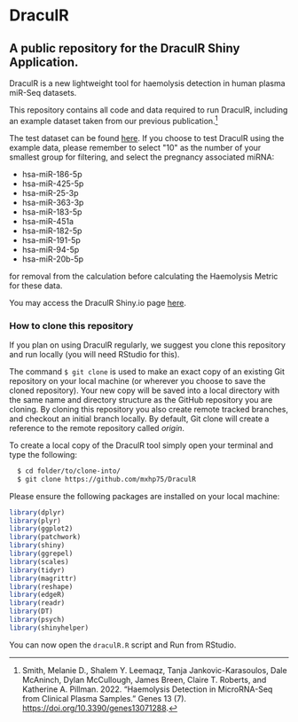 # DraculR
## A public repository for the DraculR Shiny Application.

DraculR is a new lightweight tool for haemolysis detection in human plasma miR-Seq datasets.

This repository contains all code and data required to run DraculR, including an example dataset taken from our previous publication.[^fn1]

The test dataset can be found <a href="https://github.com/mxhp75/DraculR/tree/main/dataExample">here</a>. If you choose to test DraculR using the example data, please remember to select "10" as the number of your smallest group for filtering, and select the pregnancy associated miRNA:

- hsa-miR-186-5p
- hsa-miR-425-5p
- hsa-miR-25-3p
- hsa-miR-363-3p
- hsa-miR-183-5p
- hsa-miR-451a
- hsa-miR-182-5p
- hsa-miR-191-5p
- hsa-miR-94-5p
- hsa-miR-20b-5p

for removal from the calculation before calculating the Haemolysis Metric for these data.

You may access the DraculR Shiny.io page <a href="https://mxhp75.shinyapps.io/DraculR/)">here</a>.

### How to clone this repository

If you plan on using DraculR regularly, we suggest you clone this repository and run locally (you will need RStudio for this).

The command `$ git clone` is used to make an exact copy of an existing Git repository on your local machine (or wherever you choose to save the cloned repository). Your new copy will be saved into a local directory with the same name and directory structure as the GitHub repository you are cloning. By cloning this repository you also create remote tracked branches, and checkout an initial branch locally. By default, Git clone will create a reference to the remote repository called _origin_.

To create a local copy of the DraculR tool simply open your terminal and type the following:

```bash
  $ cd folder/to/clone-into/
  $ git clone https://github.com/mxhp75/DraculR
```

Please ensure the following packages are installed on your local machine:

```r
library(dplyr)
library(plyr)
library(ggplot2)
library(patchwork)
library(shiny)
library(ggrepel)
library(scales)
library(tidyr)
library(magrittr)
library(reshape)
library(edgeR)
library(readr)
library(DT)
library(psych)
library(shinyhelper)
```

You can now open the `draculR.R` script and Run from RStudio.

[^fn1]: Smith, Melanie D., Shalem Y. Leemaqz, Tanja Jankovic-Karasoulos, Dale McAninch, Dylan McCullough, James Breen, Claire T. Roberts, and Katherine A. Pillman. 2022. “Haemolysis Detection in MicroRNA-Seq from Clinical Plasma Samples.” Genes 13 (7). https://doi.org/10.3390/genes13071288.
